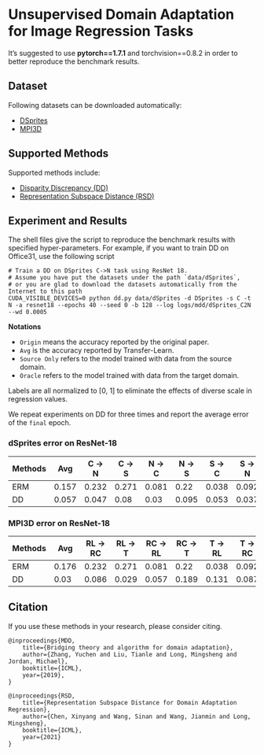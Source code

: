 # Unsupervised Domain Adaptation for Image Regression Tasks
It’s suggested to use **pytorch==1.7.1** and torchvision==0.8.2 in order to better reproduce the benchmark results.

## Dataset

Following datasets can be downloaded automatically:

- [DSprites](https://github.com/deepmind/dsprites-dataset)
- [MPI3D](https://github.com/rr-learning/disentanglement_dataset)

## Supported Methods

Supported methods include:

- [Disparity Discrepancy (DD)](https://arxiv.org/abs/1904.05801)
- [Representation Subspace Distance (RSD)](http://ise.thss.tsinghua.edu.cn/~mlong/doc/Representation-Subspace-Distance-for-Domain-Adaptation-Regression-icml21.pdf)

## Experiment and Results

The shell files give the script to reproduce the benchmark results with specified hyper-parameters.
For example, if you want to train DD on Office31, use the following script

```shell script
# Train a DD on DSprites C->N task using ResNet 18.
# Assume you have put the datasets under the path `data/dSprites`, 
# or you are glad to download the datasets automatically from the Internet to this path
CUDA_VISIBLE_DEVICES=0 python dd.py data/dSprites -d DSprites -s C -t N -a resnet18 --epochs 40 --seed 0 -b 128 --log logs/mdd/dSprites_C2N --wd 0.0005
```

**Notations**

- ``Origin`` means the accuracy reported by the original paper.
- ``Avg`` is the accuracy reported by Transfer-Learn.
- ``Source Only`` refers to the model trained with data from the source domain.
- ``Oracle`` refers to the model trained with data from the target domain.

Labels are all normalized to [0, 1] to eliminate the effects of diverse scale in regression values.

We repeat experiments on DD for three times and report the average error of the ``final`` epoch.


### dSprites error on ResNet-18

| Methods     | Avg   | C → N | C → S | N → C | N → S | S → C | S → N |
|-------------|-------|-------|-------|-------|-------|-------|-------|
| ERM | 0.157 | 0.232 | 0.271 | 0.081 | 0.22  | 0.038 | 0.092 |
| DD          | 0.057 | 0.047 | 0.08  | 0.03  | 0.095 | 0.053 | 0.037 |

### MPI3D error on ResNet-18

| Methods     | Avg   | RL → RC | RL → T | RC → RL | RC → T | T → RL | T → RC |
|-------------|-------|---------|--------|---------|--------|--------|--------|
| ERM | 0.176 | 0.232   | 0.271  | 0.081   | 0.22   | 0.038  | 0.092  |
| DD          | 0.03  | 0.086   | 0.029  | 0.057   | 0.189  | 0.131  | 0.087  |

## Citation
If you use these methods in your research, please consider citing.

```
@inproceedings{MDD,
    title={Bridging theory and algorithm for domain adaptation},
    author={Zhang, Yuchen and Liu, Tianle and Long, Mingsheng and Jordan, Michael},
    booktitle={ICML},
    year={2019},
}

@inproceedings{RSD,
    title={Representation Subspace Distance for Domain Adaptation Regression},  
    author={Chen, Xinyang and Wang, Sinan and Wang, Jianmin and Long, Mingsheng}, 
    booktitle={ICML}, 
    year={2021} 
}
```
